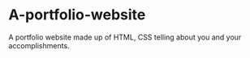 # A-portfolio-website
A portfolio website made up of HTML, CSS telling about you and your accomplishments.
